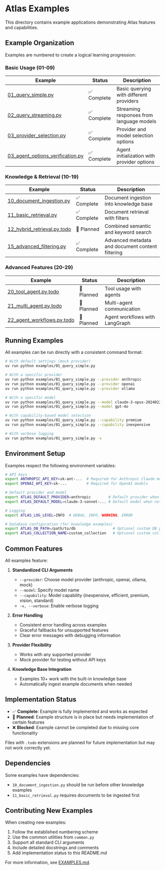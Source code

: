# Atlas Examples

This directory contains example applications demonstrating Atlas features and capabilities.

## Example Organization

Examples are numbered to create a logical learning progression:

### Basic Usage (01-09)

| Example | Status | Description |
|---------|--------|-------------|
| [01_query_simple.py](./01_query_simple.py) | ✅ Complete | Basic querying with different providers |
| [02_query_streaming.py](./02_query_streaming.py) | ✅ Complete | Streaming responses from language models |
| [03_provider_selection.py](./03_provider_selection.py) | ✅ Complete | Provider and model selection options |
| [03_agent_options_verification.py](./03_agent_options_verification.py) | ✅ Complete | Agent initialization with provider options |

### Knowledge & Retrieval (10-19)

| Example | Status | Description |
|---------|--------|-------------|
| [10_document_ingestion.py](./10_document_ingestion.py) | ✅ Complete | Document ingestion into knowledge base |
| [11_basic_retrieval.py](./11_basic_retrieval.py) | ✅ Complete | Document retrieval with filters |
| [12_hybrid_retrieval.py.todo](./12_hybrid_retrieval.py.todo) | 🚧 Planned | Combined semantic and keyword search |
| [15_advanced_filtering.py](./15_advanced_filtering.py) | ✅ Complete | Advanced metadata and document content filtering |

### Advanced Features (20-29)

| Example | Status | Description |
|---------|--------|-------------|
| [20_tool_agent.py.todo](./20_tool_agent.py.todo) | 🚧 Planned | Tool usage with agents |
| [21_multi_agent.py.todo](./21_multi_agent.py.todo) | 🚧 Planned | Multi-agent communication |
| [22_agent_workflows.py.todo](./22_agent_workflows.py.todo) | 🚧 Planned | Agent workflows with LangGraph |

## Running Examples

All examples can be run directly with a consistent command format:

```bash
# With default settings (mock provider)
uv run python examples/01_query_simple.py

# With a specific provider
uv run python examples/01_query_simple.py --provider anthropic
uv run python examples/01_query_simple.py --provider openai
uv run python examples/01_query_simple.py --provider ollama

# With a specific model
uv run python examples/01_query_simple.py --model claude-3-opus-20240229
uv run python examples/01_query_simple.py --model gpt-4o

# With capability-based model selection
uv run python examples/01_query_simple.py --capability premium
uv run python examples/01_query_simple.py --capability inexpensive

# With verbose logging
uv run python examples/01_query_simple.py -v
```

## Environment Setup

Examples respect the following environment variables:

```bash
# API keys
export ANTHROPIC_API_KEY=sk-ant-...  # Required for Anthropic Claude models
export OPENAI_API_KEY=sk-...         # Required for OpenAI models

# Default provider and model
export ATLAS_DEFAULT_PROVIDER=anthropic        # Default provider when not specified
export ATLAS_DEFAULT_MODEL=claude-3-sonnet-... # Default model when not specified

# Logging
export ATLAS_LOG_LEVEL=INFO  # DEBUG, INFO, WARNING, ERROR

# Database configuration (for knowledge examples)
export ATLAS_DB_PATH=/path/to/db                 # Optional custom DB path
export ATLAS_COLLECTION_NAME=custom_collection   # Optional custom collection
```

## Common Features

All examples feature:

1. **Standardized CLI Arguments**
   - `--provider`: Choose model provider (anthropic, openai, ollama, mock)
   - `--model`: Specify model name
   - `--capability`: Model capability (inexpensive, efficient, premium, vision, standard)
   - `-v, --verbose`: Enable verbose logging

2. **Error Handling**
   - Consistent error handling across examples
   - Graceful fallbacks for unsupported features
   - Clear error messages with debugging information

3. **Provider Flexibility**
   - Works with any supported provider
   - Mock provider for testing without API keys

4. **Knowledge Base Integration**
   - Examples 10+ work with the built-in knowledge base
   - Automatically ingest example documents when needed

## Implementation Status

- ✅ **Complete**: Example is fully implemented and works as expected
- 🚧 **Planned**: Example structure is in place but needs implementation of certain features
- ❌ **Blocked**: Example cannot be completed due to missing core functionality

Files with `.todo` extensions are planned for future implementation but may not work correctly yet.

## Dependencies

Some examples have dependencies:

- `10_document_ingestion.py` should be run before other knowledge examples
- `11_basic_retrieval.py` requires documents to be ingested first

## Contributing New Examples

When creating new examples:

1. Follow the established numbering scheme
2. Use the common utilities from `common.py`
3. Support all standard CLI arguments
4. Include detailed docstrings and comments
5. Add implementation status to this README.md

For more information, see [EXAMPLES.md](./EXAMPLES.md).